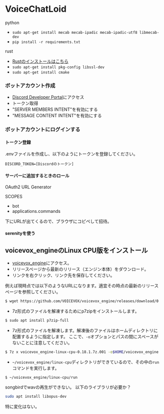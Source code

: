 # VoiceChatLoid
python

- `sudo apt-get install mecab mecab-ipadic mecab-ipadic-utf8 libmecab-dev`
- `pip install -r requirements.txt`

rust

- [Rustのインストールはこちら](https://www.rust-lang.org/tools/install)
- `sudo apt-get install pkg-config libssl-dev`
- `sudo apt-get install cmake`

### ボットアカウント作成

- [Discord Developer Portal](https://discord.com/developers/applications)にアクセス
- トークン取得
- "SERVER MEMBERS INTENT"を有効にする
- "MESSAGE CONTENT INTENT"を有効にする

### ボットアカウントにログインする

#### トークン登録
.envファイルを作成し、以下のようにトークンを登録してください。

```:.env
DISCORD_TOKEN=[Discordのトークン]
```

#### サーバーに追加するときのロール

OAuth2 URL Generator

SCOPES
- bot
- applications.commands

下にURLが出てくるので、ブラウザにコピペして招待。

#### serenityを使う

## voicevox_engineのLinux CPU版をインストール

- [voicevox_engine](https://github.com/VOICEVOX/voicevox_engine)にアクセス。
- リリースページから最新のリリース（エンジン本体）をダウンロード。
- リンクを右クリック、リンク先を保存してください。

例えば現時点では以下のようなURLになります。適宜その時点の最新のリリースページを参照してください。

```bash
$ wget https://github.com/VOICEVOX/voicevox_engine/releases/download/0.18.1/voicevox_engine-linux-cpu-0.18.1.7z.001
```

- 7z形式のファイルを解凍するためにp7zipをインストールします。

```bash
$ sudo apt install p7zip-full
```

- 7z形式のファイルを解凍します。解凍後のファイルはホームディレクトリに配置するように指定します。
ここで、`-o`オプションとパスの間にスペースがないことに注意してください。

```bash
$ 7z x voicevox_engine-linux-cpu-0.18.1.7z.001 -o$HOME/voicevox_engine
```

- `~/voicevox_engine/linux-cpu`ディレクトリができているので、その中の`run`コマンドを実行します。

```bash
$ ~/voicevox_engine/linux-cpu/run
```

songbirdでwavの再生ができない。
以下のライブラリが必要か？

```bash
sudo apt install libopus-dev
```

特に変化はない。
